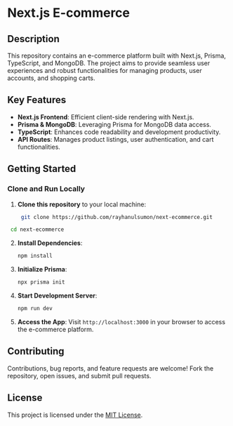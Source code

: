 # Next.js E-commerce

[//]: # (![Project Image]&#40;url_to_image&#41;)

## Description

This repository contains an e-commerce platform built with Next.js, Prisma, TypeScript, and MongoDB. The project aims to provide seamless user experiences and robust functionalities for managing products, user accounts, and shopping carts.

## Key Features

- **Next.js Frontend**: Efficient client-side rendering with Next.js.
- **Prisma & MongoDB**: Leveraging Prisma for MongoDB data access.
- **TypeScript**: Enhances code readability and development productivity.
- **API Routes**: Manages product listings, user authentication, and cart functionalities.

## Getting Started

### Clone and Run Locally

1. **Clone this repository** to your local machine:
   ```bash
    git clone https://github.com/rayhanulsumon/next-ecommerce.git
    ```

  ```bash
   cd next-ecommerce
   ```
2. **Install Dependencies**:

    ```bash
    npm install
    ```

3. **Initialize Prisma**:

    ```bash
    npx prisma init
    ```

4. **Start Development Server**:

    ```bash
    npm run dev
    ```

5. **Access the App**: Visit `http://localhost:3000` in your browser to access the e-commerce platform.

## Contributing

Contributions, bug reports, and feature requests are welcome! Fork the repository, open issues, and submit pull requests.

## License

This project is licensed under the [MIT License](LICENSE).
